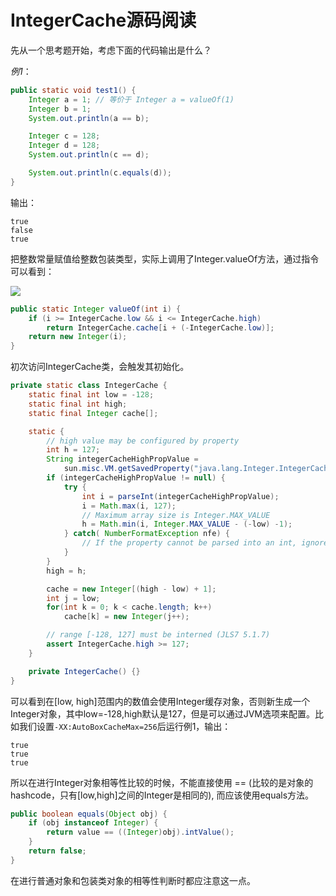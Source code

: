 # IntegerCache源码阅读

先从一个思考题开始，考虑下面的代码输出是什么？

*例1*：
```java
public static void test1() {
    Integer a = 1; // 等价于 Integer a = valueOf(1)
    Integer b = 1;
    System.out.println(a == b); 

    Integer c = 128;
    Integer d = 128;
    System.out.println(c == d); 

    System.out.println(c.equals(d)); 
}
```

输出：

```
true
false
true
```


把整数常量赋值给整数包装类型，实际上调用了Integer.valueOf方法，通过指令可以看到：

![](/images/IntegerCache.jpg)


```java
public static Integer valueOf(int i) {
    if (i >= IntegerCache.low && i <= IntegerCache.high)
        return IntegerCache.cache[i + (-IntegerCache.low)];
    return new Integer(i);
}
```

初次访问IntegerCache类，会触发其初始化。


```java
private static class IntegerCache {
    static final int low = -128;
    static final int high;
    static final Integer cache[];

    static {
        // high value may be configured by property
        int h = 127;
        String integerCacheHighPropValue =
            sun.misc.VM.getSavedProperty("java.lang.Integer.IntegerCache.high");
        if (integerCacheHighPropValue != null) {
            try {
                int i = parseInt(integerCacheHighPropValue);
                i = Math.max(i, 127);
                // Maximum array size is Integer.MAX_VALUE
                h = Math.min(i, Integer.MAX_VALUE - (-low) -1);
            } catch( NumberFormatException nfe) {
                // If the property cannot be parsed into an int, ignore it.
            }
        }
        high = h;

        cache = new Integer[(high - low) + 1];
        int j = low;
        for(int k = 0; k < cache.length; k++)
            cache[k] = new Integer(j++);

        // range [-128, 127] must be interned (JLS7 5.1.7)
        assert IntegerCache.high >= 127;
    }

    private IntegerCache() {}
}
```


可以看到在[low, high]范围内的数值会使用Integer缓存对象，否则新生成一个Integer对象，其中low=-128,high默认是127，但是可以通过JVM选项来配置。比如我们设置`-XX:AutoBoxCacheMax=256`后运行例1，输出：

```
true
true
true
```

所以在进行Integer对象相等性比较的时候，不能直接使用 == (比较的是对象的hashcode，只有[low,high]之间的Integer是相同的), 而应该使用equals方法。

```java
public boolean equals(Object obj) {
    if (obj instanceof Integer) {
        return value == ((Integer)obj).intValue();
    }
    return false;
}
```

在进行普通对象和包装类对象的相等性判断时都应注意这一点。